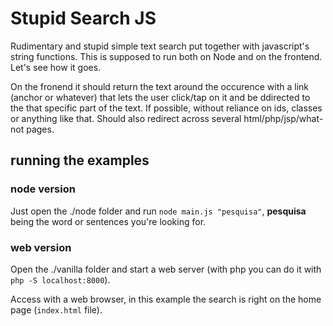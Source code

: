 # Stupid Search JS

Rudimentary and stupid simple text search put together with javascript's string functions. This is supposed to run both on Node and on the frontend. Let's see how it goes.

On the fronend it should return the text around the occurence with a link (anchor or whatever) that lets the user click/tap on it and be ddirected to the that specific part of the text. If possible, without reliance on ids, classes or anything like that. Should also redirect across several html/php/jsp/what-not pages.

## running the examples 

### node version


Just open the ./node folder and run `node main.js "pesquisa"`, **pesquisa** being the word or sentences you're looking for.

### web version

Open the ./vanilla folder and start a web server (with php you can do it with `php -S localhost:8000`).

Access with a web browser, in this example the search is right on the home page (`index.html` file).


